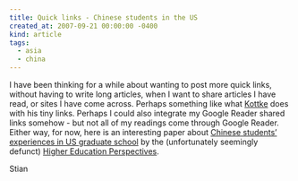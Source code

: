 ```yaml
---
title: Quick links - Chinese students in the US
created_at: 2007-09-21 00:00:00 -0400
kind: article
tags:
  - asia
  - china
---
```


I have been thinking for a while about wanting to post more quick links,
without having to write long articles, when I want to share articles I
have read, or sites I have come across. Perhaps something like what
[Kottke](http://www.kottke.org) does with his tiny links. Perhaps I
could also integrate my Google Reader shared links somehow - but not all
of my readings come through Google Reader. Either way, for now, here is
an interesting paper about [Chinese students’ experiences in US graduate
school](http://jps.library.utoronto.ca/index.php/hep/article/viewFile/658/716)
by the (unfortunately seemingly defunct) [Higher Education
Perspectives](http://jps.library.utoronto.ca/index.php/hep/).

Stian
